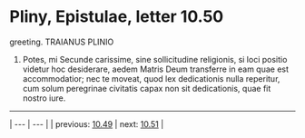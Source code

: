 # Pliny, Epistulae, letter 10.50

greeting. TRAIANUS PLINIO



1. Potes, mi Secunde carissime, sine sollicitudine religionis, si loci positio videtur hoc desiderare, aedem Matris Deum transferre in eam quae est accommodatior; nec te moveat, quod lex dedicationis nulla reperitur, cum solum peregrinae civitatis capax non sit dedicationis, quae fit nostro iure.



---

| --- | --- |
| previous: [10.49](../10.49/) | next: [10.51](../10.51/) |